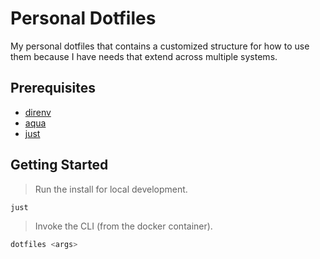 # Personal Dotfiles

My personal dotfiles that contains a customized structure for how to use them because I have needs that extend across multiple systems.

## Prerequisites

- [direnv](https://direnv.net)
- [aqua](https://aquaproj.github.io)
- [just](https://just.systems/man/en)

## Getting Started

> Run the install for local development.

```bash
just
```

> Invoke the CLI (from the docker container).

```bash
dotfiles <args>
```
